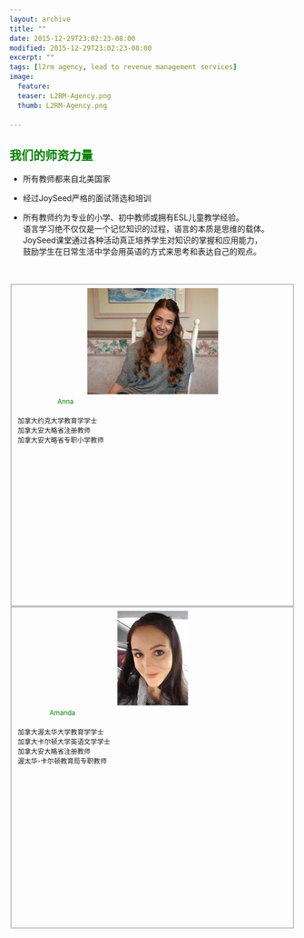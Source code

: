 ```yaml
---
layout: archive
title: ""
date: 2015-12-29T23:02:23-08:00
modified: 2015-12-29T23:02:23-08:00
excerpt: ""
tags: [l2rm agency, lead to revenue management services]
image:
  feature:
  teaser: L2RM-Agency.png
  thumb: L2RM-Agency.png

---
```

## <font color="green">我们的师资力量</font>
* 所有教师都来自北美国家    <br/>

* 经过JoySeed严格的面试筛选和培训    <br/>

* 所有教师约为专业的小学、初中教师或拥有ESL儿童教学经验。         <br/>
  语言学习绝不仅仅是一个记忆知识的过程，语言的本质是思维的载体。  <br/>      JoySeed课堂通过各种活动真正培养学生对知识的掌握和应用能力，     <br/>
  鼓励学生在日常生活中学会用英语的方式来思考和表达自己的观点。    <br/><br/><br/>
  
<div class="tile">
    <fieldset style="height: 550px">
      <div align="center">
        <img src="../images/anna.jpg"  alt="class teacher"/>
      </div>
      <font color="green">&emsp;&emsp;&emsp;&emsp;&emsp;<small>Anna</small></font>    <br/><br/>
      <small>加拿大约克大学教育学学士             <br/>
             加拿大安大略省注册教师               <br/>
             加拿大安大略省专职小学教师
      </small>
   </fieldset>
</div>

<div class="tile">
    <fieldset style="height: 550px">
      <div align="center">
        <img src="../images/amanda.jpg"  alt="class teacher"/>
      </div>
      <font color="green">&emsp;&emsp;&emsp;&emsp;<small>Amanda</small></font>    <br/><br/>
      <small>加拿大渥太华大学教育学学士            <br/>
             加拿大卡尔顿大学英语文学学士          <br/>
             加拿大安大略省注册教师                <br/> 
             渥太华-卡尔顿教育局专职教师
      </small>
   </fieldset>
</div>
